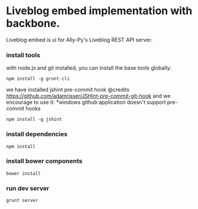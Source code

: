 # Liveblog embed implementation with backbone.

Liveblog embed is ui for Ally-Py's Liveblog REST API server.

### install tools

with node.js and git installed, you can install the base tools globally:

    npm install -g grunt-cli

we have installed jshint pre-commit hook 
    @credits https://github.com/adamrisser/JSHint-pre-commit-git-hook
and we encourage to use it:
    *windows github application doesn't support pre-commit hooks

    npm install -g jshint

### install dependencies

    npm install

### install bower components

    bower install

### run dev server

    grunt server
